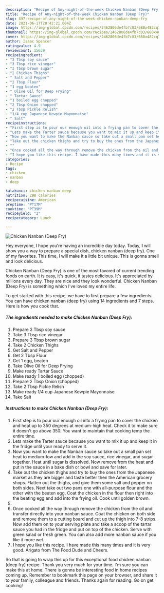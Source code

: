 ```yaml
---
description: "Recipe of Any-night-of-the-week Chicken Nanban (Deep Fry)"
title: "Recipe of Any-night-of-the-week Chicken Nanban (Deep Fry)"
slug: 897-recipe-of-any-night-of-the-week-chicken-nanban-deep-fry
date: 2021-06-17T20:42:21.004Z
image: https://img-global.cpcdn.com/recipes/2462806de4fb7c03/680x482cq70/chicken-nanban-deep-fry-recipe-main-photo.jpg
thumbnail: https://img-global.cpcdn.com/recipes/2462806de4fb7c03/680x482cq70/chicken-nanban-deep-fry-recipe-main-photo.jpg
cover: https://img-global.cpcdn.com/recipes/2462806de4fb7c03/680x482cq70/chicken-nanban-deep-fry-recipe-main-photo.jpg
author: Isaac Spencer
ratingvalue: 4.9
reviewcount: 15639
recipeingredient:
- "3 Tbsp soy sauce"
- "3 Tbsp rice vinegar"
- "3 Tbsp brown sugar"
- "2 Chicken Thighs"
- " Salt and Pepper"
- "2 Tbsp Flour"
- "1 egg beaten"
- " Olive Oil for Deep Frying"
- " Tartar Sauce"
- "1 boiled egg chopped"
- "2 Tbsp Onion chopped"
- "2 Tbsp Pickle Relish"
- "1/4 cup Japanese Kewpie Mayonnaise"
- " Salt"
recipeinstructions:
- "First step is to pour our enough oil into a frying pan to cover the chicken and heat up to 350 degrees at medium-high heat. Check it to make sure it doesn&#39;t go above 350. You want to maintain that cooking temp the entire time."
- "Lets make the Tarter sauce because you want to mix it up and keep it in the fridge until your ready to serve it."
- "Now you want to make the Nanban sauce so take out a small pan set heat to medium-low and add in the soy sauce, rice vinegar, and sugar together. Heat until sugar is dissolved. Now remove from the heat and put in the sauce in a bake dish or bowl and save for later."
- "Take out the chicken thighs and try to buy the ones from the Japanese market as they are bigger and taste better then the American grocery shops. Flatten out the thighs, and give them some salt and pepper on both sides. Next take out two pans one with all-purpose flour and the other with the beaten egg. Coat the chicken in the flour then right into the beating egg and add into the frying oil. Cook until golden brown."
- ""
- "Once cooked all the way through remove the chicken from the oil and transfer directly into your nanban sauce. Coat the chicken on both side and remove them to a cutting board and cut up the thigh into 7-8 strips. Now add them on to your serving plate and take a scoop of the tartar sauce you had in the fridge and put on top of the chicken. Serve with green salad or fresh green. You can also add more nanban sauce if you like it more wet."
- "I hope you like this recipe. I have made this many times and it is very good. Arigato from The Food Dude and Cheers."
categories:
- Recipe
tags:
- chicken
- nanban
- deep

katakunci: chicken nanban deep 
nutrition: 298 calories
recipecuisine: American
preptime: "PT17M"
cooktime: "PT39M"
recipeyield: "2"
recipecategory: Lunch

---
```



![Chicken Nanban (Deep Fry)](https://img-global.cpcdn.com/recipes/2462806de4fb7c03/680x482cq70/chicken-nanban-deep-fry-recipe-main-photo.jpg)

Hey everyone, I hope you're having an incredible day today. Today, I will show you a way to prepare a special dish, chicken nanban (deep fry). One of my favorites. This time, I will make it a little bit unique. This is gonna smell and look delicious.

Chicken Nanban (Deep Fry) is one of the most favored of current trending foods on earth. It is easy, it's quick, it tastes delicious. It's appreciated by millions every day. They are nice and they look wonderful. Chicken Nanban (Deep Fry) is something which I've loved my entire life.




To get started with this recipe, we have to first prepare a few ingredients. You can have chicken nanban (deep fry) using 14 ingredients and 7 steps. Here is how you cook that.

<!--inarticleads1-->

##### The ingredients needed to make Chicken Nanban (Deep Fry):

1. Prepare 3 Tbsp soy sauce
1. Take 3 Tbsp rice vinegar
1. Prepare 3 Tbsp brown sugar
1. Take 2 Chicken Thighs
1. Get  Salt and Pepper
1. Get 2 Tbsp Flour
1. Get 1 egg, beaten
1. Take  Olive Oil for Deep Frying
1. Make ready  Tartar Sauce
1. Make ready 1 boiled egg (chopped)
1. Prepare 2 Tbsp Onion (chopped)
1. Take 2 Tbsp Pickle Relish
1. Make ready 1/4 cup Japanese Kewpie Mayonnaise
1. Take  Salt




<!--inarticleads2-->

##### Instructions to make Chicken Nanban (Deep Fry):

1. First step is to pour our enough oil into a frying pan to cover the chicken and heat up to 350 degrees at medium-high heat. Check it to make sure it doesn&#39;t go above 350. You want to maintain that cooking temp the entire time.
1. Lets make the Tarter sauce because you want to mix it up and keep it in the fridge until your ready to serve it.
1. Now you want to make the Nanban sauce so take out a small pan set heat to medium-low and add in the soy sauce, rice vinegar, and sugar together. Heat until sugar is dissolved. Now remove from the heat and put in the sauce in a bake dish or bowl and save for later.
1. Take out the chicken thighs and try to buy the ones from the Japanese market as they are bigger and taste better then the American grocery shops. Flatten out the thighs, and give them some salt and pepper on both sides. Next take out two pans one with all-purpose flour and the other with the beaten egg. Coat the chicken in the flour then right into the beating egg and add into the frying oil. Cook until golden brown.
1. 
1. Once cooked all the way through remove the chicken from the oil and transfer directly into your nanban sauce. Coat the chicken on both side and remove them to a cutting board and cut up the thigh into 7-8 strips. Now add them on to your serving plate and take a scoop of the tartar sauce you had in the fridge and put on top of the chicken. Serve with green salad or fresh green. You can also add more nanban sauce if you like it more wet.
1. I hope you like this recipe. I have made this many times and it is very good. Arigato from The Food Dude and Cheers.




So that is going to wrap this up for this exceptional food chicken nanban (deep fry) recipe. Thank you very much for your time. I'm sure you can make this at home. There is gonna be interesting food in home recipes coming up. Remember to bookmark this page on your browser, and share it to your family, colleague and friends. Thanks again for reading. Go on get cooking!

